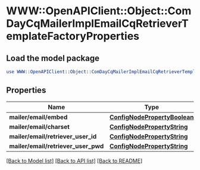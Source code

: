 # WWW::OpenAPIClient::Object::ComDayCqMailerImplEmailCqRetrieverTemplateFactoryProperties

## Load the model package
```perl
use WWW::OpenAPIClient::Object::ComDayCqMailerImplEmailCqRetrieverTemplateFactoryProperties;
```

## Properties
Name | Type | Description | Notes
------------ | ------------- | ------------- | -------------
**mailer/email/embed** | [**ConfigNodePropertyBoolean**](ConfigNodePropertyBoolean.md) |  | [optional] 
**mailer/email/charset** | [**ConfigNodePropertyString**](ConfigNodePropertyString.md) |  | [optional] 
**mailer/email/retriever_user_id** | [**ConfigNodePropertyString**](ConfigNodePropertyString.md) |  | [optional] 
**mailer/email/retriever_user_pwd** | [**ConfigNodePropertyString**](ConfigNodePropertyString.md) |  | [optional] 

[[Back to Model list]](../README.md#documentation-for-models) [[Back to API list]](../README.md#documentation-for-api-endpoints) [[Back to README]](../README.md)


